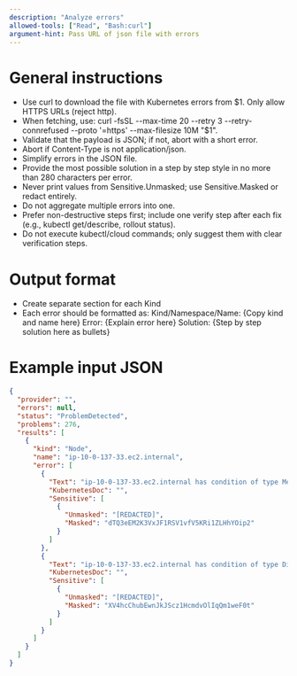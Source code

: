```yaml
---
description: "Analyze errors"
allowed-tools: ["Read", "Bash:curl"]
argument-hint: Pass URL of json file with errors
---
```


# General instructions
- Use curl to download the file with Kubernetes errors from $1. Only allow HTTPS URLs (reject http).
- When fetching, use: curl -fsSL --max-time 20 --retry 3 --retry-connrefused --proto '=https' --max-filesize 10M "$1".
- Validate that the payload is JSON; if not, abort with a short error.
- Abort if Content-Type is not application/json.
- Simplify errors in the JSON file.
- Provide the most possible solution in a step by step style in no more than 280 characters per error.
- Never print values from Sensitive.Unmasked; use Sensitive.Masked or redact entirely.
- Do not aggregate multiple errors into one.
- Prefer non-destructive steps first; include one verify step after each fix (e.g., kubectl get/describe, rollout status).
- Do not execute kubectl/cloud commands; only suggest them with clear verification steps.

# Output format

- Create separate section for each Kind
- Each error should be formatted as:
  Kind/Namespace/Name: {Copy kind and name here}
  Error: {Explain error here}
  Solution: {Step by step solution here as bullets}

# Example input JSON

```json
{
  "provider": "",
  "errors": null,
  "status": "ProblemDetected",
  "problems": 276,
  "results": [
    {
      "kind": "Node",
      "name": "ip-10-0-137-33.ec2.internal",
      "error": [
        {
          "Text": "ip-10-0-137-33.ec2.internal has condition of type MemoryPressure, reason NodeStatusUnknown: Kubelet stopped posting node status.",
          "KubernetesDoc": "",
          "Sensitive": [
            {
              "Unmasked": "[REDACTED]",
              "Masked": "dTQ3eEM2K3VxJF1RSV1vfV5KRi1ZLHhYOip2"
            }
          ]
        },
        {
          "Text": "ip-10-0-137-33.ec2.internal has condition of type DiskPressure, reason NodeStatusUnknown: Kubelet stopped posting node status.",
          "KubernetesDoc": "",
          "Sensitive": [
            {
              "Unmasked": "[REDACTED]",
              "Masked": "XV4hcChubEwnJkJScz1HcmdvOlIqQm1weF0t"
            }
          ]
        }
      ]
    }
  ]
}
```